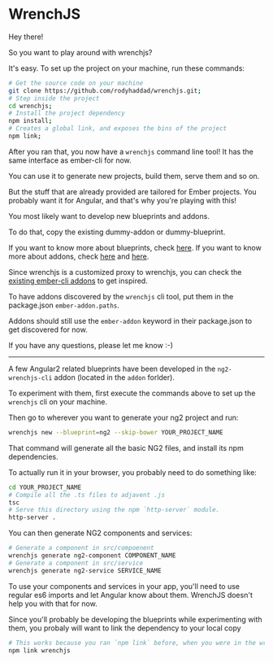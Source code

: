 # WrenchJS

Hey there!

So you want to play around with wrenchjs?

It's easy. To set up the project on your machine, run these commands:
```bash
# Get the source code on your machine
git clone https://github.com/rodyhaddad/wrenchjs.git;
# Step inside the project
cd wrenchjs;
# Install the project dependency
npm install;
# Creates a global link, and exposes the bins of the project
npm link;
```

After you ran that, you now have a `wrenchjs` command line tool! It has the same interface as ember-cli for now.

You can use it to generate new projects, build them, serve them and so on.

But the stuff that are already provided are tailored for Ember projects.
You probably want it for Angular, and that's why you're playing with this!

You most likely want to develop new blueprints and addons.

To do that, copy the existing dummy-addon or dummy-blueprint.

If you want to know more about blueprints, check [here](https://github.com/ember-cli/ember-cli/blob/master/lib/models/blueprint.js#L37).
If you want to know more about addons, check [here](https://github.com/ember-cli/ember-cli/blob/master/ADDON_HOOKS.md) and [here](http://www.ember-cli.com/#developing-addons-and-blueprints).

Since wrenchjs is a customized proxy to wrenchjs, you can check the [existing ember-cli addons](http://www.emberaddons.com/) to get inspired.

To have addons discovered by the `wrenchjs` cli tool, put them in the package.json `ember-addon.paths`.

Addons should still use the `ember-addon` keyword in their package.json to get discovered for now.

If you have any questions, please let me know :-)

-------

A few Angular2 related blueprints have been developed in the `ng2-wrenchjs-cli` addon (located in the `addon` forlder).

To experiment with them, first execute the commands above to set up the `wrenchjs` cli on your machine.

Then go to wherever you want to generate your ng2 project and run:

```bash
wrenchjs new --blueprint=ng2 --skip-bower YOUR_PROJECT_NAME
```

That command will generate all the basic NG2 files, and install its npm dependencies.

To actually run it in your browser, you probably need to do something like:
```bash
cd YOUR_PROJECT_NAME
# Compile all the .ts files to adjavent .js
tsc
# Serve this directory using the npm `http-server` module.
http-server .
```

You can then generate NG2 components and services:

```bash
# Generate a component in src/compoenent
wrenchjs generate ng2-component COMPONENT_NAME
# Generate a component in src/service
wrenchjs generate ng2-service SERVICE_NAME
```

To use your components and services in your app, you'll need to use regular es6 imports and let Angular know about them.
WrenchJS doesn't help you with that for now.

Since you'll probably be developing the blueprints while experimenting with them, you probaly will want to link the dependency to your local copy

```bash
# This works because you ran `npm link` before, when you were in the wrenchjs project
npm link wrenchjs
```